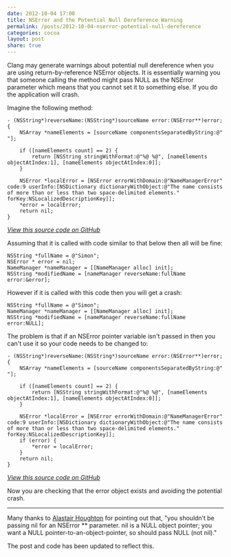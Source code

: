 ```yaml
---
date: 2012-10-04 17:00
title: NSError and the Potential Null Dereference Warning
permalink: /posts/2012-10-04-nserror-potential-null-dereference
categories: cocoa
layout: post
share: true
---
```


Clang may generate warnings about potential null dereference when you are using return-by-reference NSError objects. It is essentially warning you that someone calling the method might pass NULL as the NSError parameter which means that you cannot set it to something else. If you do the application will crash.

Imagine the following method:

	- (NSString*)reverseName:(NSString*)sourceName error:(NSError**)error;
	{
		NSArray *nameElements = [sourceName componentsSeparatedByString:@" "];
		
		if ([nameElements count] == 2) {
			return [NSString stringWithFormat:@"%@ %@", [nameElements objectAtIndex:1], [nameElements objectAtIndex:0]];
		}
		
		NSError *localError = [NSError errorWithDomain:@"NameManagerError" code:9 userInfo:[NSDictionary dictionaryWithObject:@"The name consists of more than or less than two space-delimited elements." forKey:NSLocalizedDescriptionKey]];
		*error = localError;
		return nil;
	}

[_View this source code on GitHub_](https://github.com/ottersoftware/SWwritings/blob/master/2012-10-04%20NSError%20and%20the%20Potential%20Null%20Dereference%20Warning/2012-10-04-nserror-potential-null-dereference-01.m)

Assuming that it is called with code similar to that below then all will be fine:

	NSString *fullName = @"Simon";
	NSError * error = nil;
	NameManager *nameManager = [[NameManager alloc] init];
	NSString *modifiedName = [nameManager reverseName:fullName error:&error];

However if it is called with this code then you will get a crash:

	NSString *fullName = @"Simon";
	NameManager *nameManager = [[NameManager alloc] init];
	NSString *modifiedName = [nameManager reverseName:fullName error:NULL];

The problem is that if an NSError pointer variable isn't passed in then you can't use it so your code needs to be changed to:

	- (NSString*)reverseName:(NSString*)sourceName error:(NSError**)error;
	{
		NSArray *nameElements = [sourceName componentsSeparatedByString:@" "];
		
		if ([nameElements count] == 2) {
			return [NSString stringWithFormat:@"%@ %@", [nameElements objectAtIndex:1], [nameElements objectAtIndex:0]];
		}
		
		NSError *localError = [NSError errorWithDomain:@"NameManagerError" code:9 userInfo:[NSDictionary dictionaryWithObject:@"The name consists of more than or less than two space-delimited elements." forKey:NSLocalizedDescriptionKey]];
		if (error) {
			*error = localError;
		}
		return nil;
	}

[_View this source code on GitHub_](https://github.com/ottersoftware/SWwritings/blob/master/2012-10-04%20NSError%20and%20the%20Potential%20Null%20Dereference%20Warning/2012-10-04-nserror-potential-null-dereference-02.m)

Now you are checking that the error object exists and avoiding the potential crash.

---

Many thanks to [Alastair Houghton](http://alastairs-place.net) for pointing out that, "you shouldn’t be passing nil for an NSError ** parameter. nil is a NULL object pointer; you want a NULL pointer-to-an-object-pointer, so should pass NULL (not nil)."

The post and code has been updated to reflect this.
